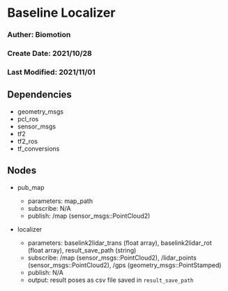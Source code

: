 # Baseline Localizer

### Auther: Biomotion 
### Create Date: 2021/10/28
### Last Modified: 2021/11/01

## Dependencies
- geometry_msgs
- pcl_ros
- sensor_msgs
- tf2
- tf2_ros
- tf_conversions

## Nodes
- pub_map
  - parameters: map_path
  - subscribe: N/A
  - publish: /map (sensor_msgs::PointCloud2)
  
- localizer
  - parameters: baselink2lidar_trans (float array), baselink2lidar_rot (float array), result_save_path (string)
  - subscribe: /map (sensor_msgs::PointCloud2), /lidar_points (sensor_msgs::PointCloud2), /gps (geometry_msgs::PointStamped)
  - publish: N/A
  - output: result poses as csv file saved in `result_save_path`